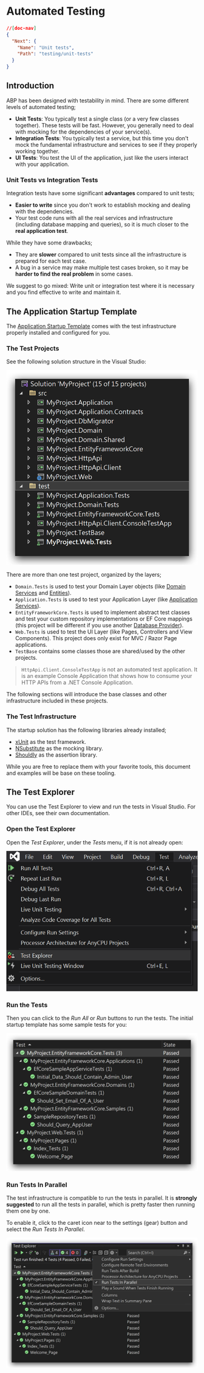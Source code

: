 # Automated Testing

````json
//[doc-nav]
{
  "Next": {
    "Name": "Unit tests",
    "Path": "testing/unit-tests"
  }
}
````

## Introduction

ABP has been designed with testability in mind. There are some different levels of automated testing;

* **Unit Tests**: You typically test a single class (or a very few classes together). These tests will be fast. However, you generally need to deal with mocking for the dependencies of your service(s).
* **Integration Tests**: You typically test a service, but this time you don't mock the fundamental infrastructure and services to see if they properly working together.
* **UI Tests**: You test the UI of the application, just like the users interact with your application.

### Unit Tests vs Integration Tests

Integration tests have some significant **advantages** compared to unit tests;

* **Easier to write** since you don't work to establish mocking and dealing with the dependencies.
* Your test code runs with all the real services and infrastructure (including database mapping and queries), so it is much closer to the **real application test**.

While they have some drawbacks;

* They are **slower** compared to unit tests since all the infrastructure is prepared for each test case.
* A bug in a service may make multiple test cases broken, so it may be **harder to find the real problem** in some cases.

We suggest to go mixed: Write unit or integration test where it is necessary and you find effective to write and maintain it.

## The Application Startup Template

The [Application Startup Template](../solution-templates/layered-web-application/index.md) comes with the test infrastructure properly installed and configured for you.

### The Test Projects

See the following solution structure in the Visual Studio:

![solution-test-projects](../images/solution-test-projects.png)

There are more than one test project, organized by the layers;

* `Domain.Tests` is used to test your Domain Layer objects (like [Domain Services](../framework/architecture/best-practices/domain-services.md) and [Entities](../framework/architecture/domain-driven-design/entities.md)).
* `Application.Tests` is used to test your Application Layer (like [Application Services](../framework/architecture/domain-driven-design/application-services.md)).
* `EntityFrameworkCore.Tests` is used to implement abstract test classes and test your custom repository implementations or EF Core mappings (this project will be different if you use another [Database Provider](../framework/data/index.md)).
* `Web.Tests` is used to test the UI Layer (like Pages, Controllers and View Components). This project does only exist for MVC / Razor Page applications.
* `TestBase` contains some classes those are shared/used by the other projects.

> `HttpApi.Client.ConsoleTestApp` is not an automated test application. It is an example Console Application that shows how to consume your HTTP APIs from a .NET Console Application.

The following sections will introduce the base classes and other infrastructure included in these projects.

### The Test Infrastructure

The startup solution has the following libraries already installed;

* [xUnit](https://xunit.net/) as the test framework.
* [NSubstitute](https://nsubstitute.github.io/) as the mocking library.
* [Shouldly](https://github.com/shouldly/shouldly) as the assertion library.

While you are free to replace them with your favorite tools, this document and examples will be base on these tooling.

## The Test Explorer

You can use the Test Explorer to view and run the tests in Visual Studio. For other IDEs, see their own documentation.

### Open the Test Explorer

Open the *Test Explorer*, under the *Tests* menu, if it is not already open:

![vs-test-explorer](../images/vs-test-explorer.png)

### Run the Tests

Then you can click to the *Run All* or *Run* buttons to run the tests. The initial startup template has some sample tests for you: 

![vs-startup-template-tests](../images/vs-startup-template-tests.png)

### Run Tests In Parallel

The test infrastructure is compatible to run the tests in parallel. It is **strongly suggested** to run all the tests in parallel, which is pretty faster then running them one by one.

To enable it, click to the caret icon near to the settings (gear) button and select the *Run Tests In Parallel*.

![vs-run-tests-in-parallel](../images/vs-run-tests-in-parallel.png)

